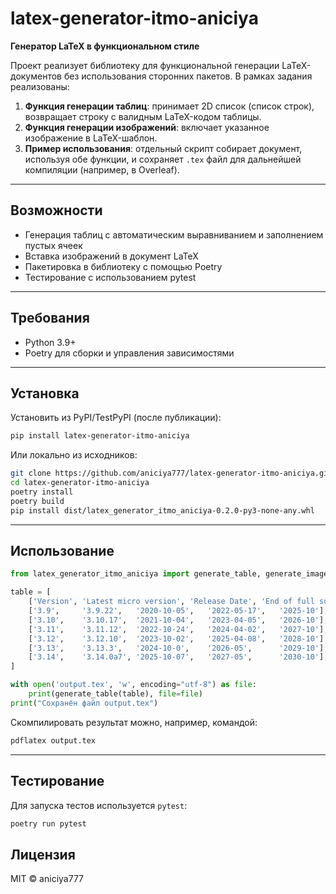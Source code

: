 # latex-generator-itmo-aniciya

**Генератор LaTeX в функциональном стиле**

Проект реализует библиотеку для функциональной генерации LaTeX-документов без использования сторонних пакетов. В рамках задания реализованы:

1. **Функция генерации таблиц**: принимает 2D список (список строк), возвращает строку с валидным LaTeX-кодом таблицы.
2. **Функция генерации изображений**: включает указанное изображение в LaTeX-шаблон.
3. **Пример использования**: отдельный скрипт собирает документ, используя обе функции, и сохраняет `.tex` файл для дальнейшей компиляции (например, в Overleaf).

---

## Возможности

- Генерация таблиц с автоматическим выравниванием и заполнением пустых ячеек
- Вставка изображений в документ LaTeX
- Пакетировка в библиотеку с помощью Poetry
- Тестирование с использованием pytest

---

## Требования

- Python 3.9+
- Poetry для сборки и управления зависимостями

---

## Установка

Установить из PyPI/TestPyPI (после публикации):

```bash
pip install latex-generator-itmo-aniciya
```

Или локально из исходников:

```bash
git clone https://github.com/aniciya777/latex-generator-itmo-aniciya.git
cd latex-generator-itmo-aniciya
poetry install
poetry build
pip install dist/latex_generator_itmo_aniciya-0.2.0-py3-none-any.whl
```

---

## Использование

```python
from latex_generator_itmo_aniciya import generate_table, generate_image

table = [
    ['Version', 'Latest micro version', 'Release Date', 'End of full support', 'End of security fixes'],
    ['3.9',     '3.9.22',   '2020-10-05',   '2022-05-17',   '2025-10'],
    ['3.10',    '3.10.17',  '2021-10-04',   '2023-04-05',   '2026-10'],
    ['3.11',    '3.11.12',  '2022-10-24',   '2024-04-02',   '2027-10'],
    ['3.12',    '3.12.10',  '2023-10-02',   '2025-04-08',   '2028-10'],
    ['3.13',    '3.13.3',   '2024-10-0',    '2026-05',      '2029-10'],
    ['3.14',    '3.14.0a7', '2025-10-07',   '2027-05',      '2030-10'],
]

with open('output.tex', 'w', encoding="utf-8") as file:
    print(generate_table(table), file=file)
print("Сохранён файл output.tex")
```

Скомпилировать результат можно, например, командой:

```bash
pdflatex output.tex
```

---

## Тестирование

Для запуска тестов используется `pytest`:

```bash
poetry run pytest
```

## Лицензия

MIT © aniciya777
